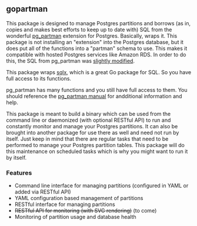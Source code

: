 gopartman
-----------

This package is designed to manage Postgres partitions and borrows (as in, copies and makes best efforts to keep up to date with) SQL from the wonderful 
[pg_partman](https://github.com/keithf4/pg_partman) extension for Postgres. Basically, wraps it. This package is not installing an "extension" into the Postgres database, 
but it does put all of the functions into a "partman" schema to use. This makes it compatible with hosted Postgres services like Amazon RDS. In order to do this, the SQL 
from pg_partman was [slightly modified](http://www.databasesoup.com/2014/12/loading-pgpartman-on-rds-or-heroku.html).

This package wraps [sqlx](https://github.com/jmoiron/sqlx), which is a great Go package for SQL. So you have full access to its functions.    

pg_partman has many functions and you still have full access to them. You should reference the [pg_partman manual](https://github.com/keithf4/pg_partman/blob/master/doc/pg_partman.md) for 
andditional information and help.    

This package is meant to build a binary which can be used from the command line or daemonized (with optional RESTful API) to run and constantly monitor and manage your Postgres 
partitions. It can also be brought into another package for use there as well and need not run by itself. Just keep in mind that there are regular tasks that need to be performed 
to manage your Postgres partition tables. This package will do this maintenance on scheduled tasks which is why you might want to run it by itself.

### Features

* Command line interface for managing partitions (configured in YAML or added via RESTful API)    
* YAML configuration based management of partitions    
* RESTful interface for managing partitions    
* ~~RESTful API for monitoring (with SVG rendering)~~ (to come)    
* Monitoring of partition usage and database health    
